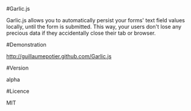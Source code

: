 #Garlic.js

Garlic.js allows you to automatically persist your forms' text field values locally, until the form is submitted. This way, your users don't lose any precious data if they accidentally close their tab or browser.

#Demonstration

http://guillaumepotier.github.com/Garlic.js

#Version

alpha

#Licence

MIT